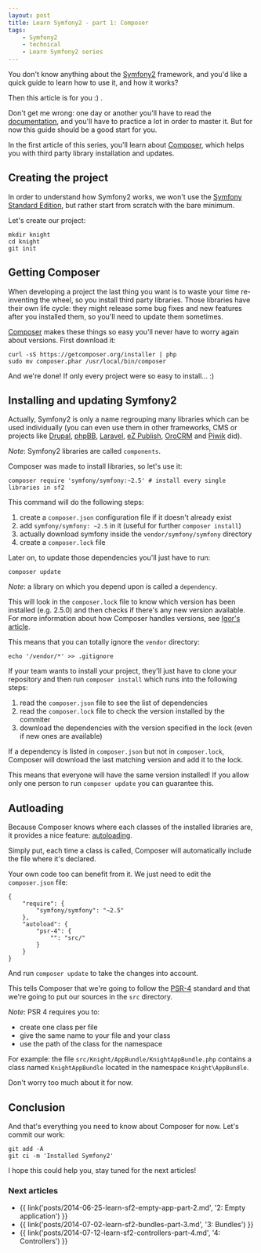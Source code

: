 ```yaml
---
layout: post
title: Learn Symfony2 - part 1: Composer
tags:
    - Symfony2
    - technical
    - Learn Symfony2 series
---
```


You don't know anything about the [Symfony2](http://symfony.com/) framework,
and you'd like a quick guide to learn how to use it, and how it works?

Then this article is for you :) .

Don't get me wrong: one day or another you'll have to read the
[documentation](http://symfony.com/doc/current/index.html), and you'll have to
practice a lot in order to master it. But for now this guide should be a good
start for you.

In the first article of this series, you'll learn about
[Composer](https://getcomposer.org/), which helps you with third party library
installation and updates.

## Creating the project

In order to understand how Symfony2 works, we won't use the
[Symfony Standard Edition](http://symfony.com/distributions), but rather start
from scratch with the bare minimum.

Let's create our project:

    mkdir knight
    cd knight
    git init

## Getting Composer

When developing a project the last thing you want is to waste your time
re-inventing the wheel, so you install third party libraries. Those libraries
have their own life cycle: they might release some bug fixes and new features
after you installed them, so you'll need to update them sometimes.

[Composer](https://getcomposer.org/) makes these things so easy you'll never
have to worry again about versions. First download it:

    curl -sS https://getcomposer.org/installer | php
    sudo mv composer.phar /usr/local/bin/composer

And we're done! If only every project were so easy to install... :)

## Installing and updating Symfony2

Actually, Symfony2 is only a name regrouping many libraries which can be used
individually (you can even use them in other frameworks, CMS or projects like
[Drupal](http://symfony.com/projects/drupal),
[phpBB](http://symfony.com/projects/phpbb),
[Laravel](http://symfony.com/projects/laravel),
[eZ Publish](http://symfony.com/projects/ezpublish),
[OroCRM](http://symfony.com/projects/orocrm) and
[Piwik](http://symfony.com/projects/piwik) did).

*Note*: Symfony2 libraries are called `components`.

Composer was made to install libraries, so let's use it:

    composer require 'symfony/symfony:~2.5' # install every single libraries in sf2

This command will do the following steps:

1. create a `composer.json` configuration file if it doesn't already exist
2. add `symfony/symfony: ~2.5` in it (useful for further `composer install`)
3. actually download symfony inside the `vendor/symfony/symfony` directory
4. create a `composer.lock` file

Later on, to update those dependencies you'll just have to run:

    composer update

*Note*: a library on which you depend upon is called a `dependency`.

This will look in the `composer.lock` file to know which version has been
installed (e.g. 2.5.0) and then checks if there's any new version available.
For more information about how Composer handles versions, see
[Igor's article](https://igor.io/2013/01/07/composer-versioning.html).

This means that you can totally ignore the `vendor` directory:

    echo '/vendor/*' >> .gitignore

If your team wants to install your project, they'll just have to clone your
repository and then run `composer install` which runs into the following steps:

1. read the `composer.json` file to see the list of dependencies
2. read the `composer.lock` file to check the version installed by the commiter
3. download the dependencies with the version specified in the lock (even if new
   ones are available)

If a dependency is listed in `composer.json` but not in `composer.lock`,
Composer will download the last matching version and add it to the lock.

This means that everyone will have the same version installed! If you allow only
one person to run `composer update` you can guarantee this.

## Autloading

Because Composer knows where each classes of the installed libraries are, it
provides a nice feature:
[autoloading](http://www.php.net/manual/en/language.oop5.autoload.php).

Simply put, each time a class is called, Composer will automatically include the
file where it's declared.

Your own code too can benefit from it. We just need to edit the `composer.json`
file:

    {
        "require": {
            "symfony/symfony": "~2.5"
        },
        "autoload": {
            "psr-4": {
                "": "src/"
            }
        }
    }

And run `composer update` to take the changes into account.

This tells Composer that we're going to follow the
[PSR-4](http://www.php-fig.org/psr/psr-4/) standard and that we're going to put
our sources in the `src` directory.

*Note*: PSR 4 requires you to:

* create one class per file
* give the same name to your file and your class
* use the path of the class for the namespace

For example: the file `src/Knight/AppBundle/KnightAppBundle.php` contains a
class named `KnightAppBundle` located in the namespace `Knight\AppBundle`.

Don't worry too much about it for now.

## Conclusion

And that's everything you need to know about Composer for now. Let's commit our
work:

    git add -A
    git ci -m 'Installed Symfony2'

I hope this could help you, stay tuned for the next articles!

### Next articles

* {{ link('posts/2014-06-25-learn-sf2-empty-app-part-2.md', '2: Empty application') }}
* {{ link('posts/2014-07-02-learn-sf2-bundles-part-3.md', '3: Bundles') }}
* {{ link('posts/2014-07-12-learn-sf2-controllers-part-4.md', '4: Controllers') }}
